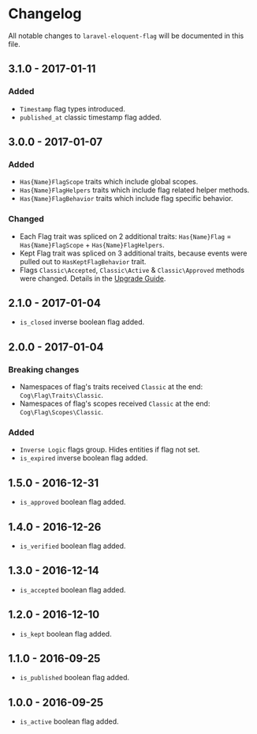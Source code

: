 # Changelog

All notable changes to `laravel-eloquent-flag` will be documented in this file.

## 3.1.0 - 2017-01-11

### Added

- `Timestamp` flag types introduced.
- `published_at` classic timestamp flag added.

## 3.0.0 - 2017-01-07

### Added

- `Has{Name}FlagScope` traits which include global scopes.
- `Has{Name}FlagHelpers` traits which include flag related helper methods.
- `Has{Name}FlagBehavior` traits which include flag specific behavior.

### Changed

- Each Flag trait was spliced on 2 additional traits: `Has{Name}Flag` = `Has{Name}FlagScope` + `Has{Name}FlagHelpers`.
- Kept Flag trait was spliced on 3 additional traits, because events were pulled out to `HasKeptFlagBehavior` trait.
- Flags `Classic\Accepted`, `Classic\Active` & `Classic\Approved` methods were changed. Details in the [Upgrade Guide](UPGRADE.md).

## 2.1.0 - 2017-01-04

- `is_closed` inverse boolean flag added.

## 2.0.0 - 2017-01-04

### Breaking changes

- Namespaces of flag's traits received `Classic` at the end: `Cog\Flag\Traits\Classic`.
- Namespaces of flag's scopes received `Classic` at the end: `Cog\Flag\Scopes\Classic`.

### Added

- `Inverse Logic` flags group. Hides entities if flag not set.
- `is_expired` inverse boolean flag added.

## 1.5.0 - 2016-12-31

- `is_approved` boolean flag added.

## 1.4.0 - 2016-12-26

- `is_verified` boolean flag added.

## 1.3.0 - 2016-12-14

- `is_accepted` boolean flag added.

## 1.2.0 - 2016-12-10

- `is_kept` boolean flag added.

## 1.1.0 - 2016-09-25

- `is_published` boolean flag added.

## 1.0.0 - 2016-09-25

- `is_active` boolean flag added.
